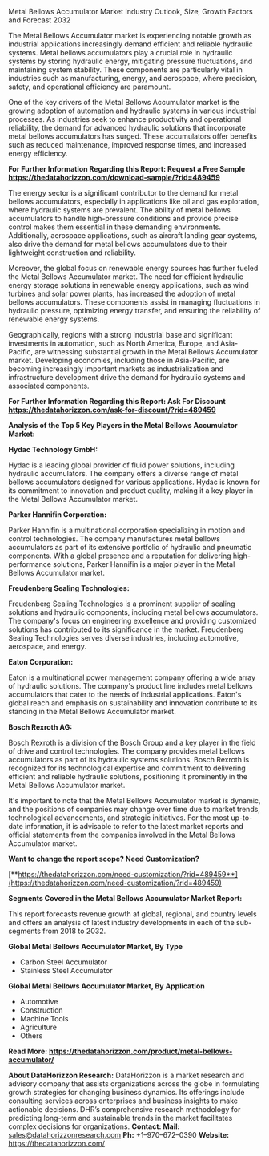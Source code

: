 ﻿Metal Bellows Accumulator Market Industry Outlook, Size, Growth Factors and Forecast 2032

The Metal Bellows Accumulator market is experiencing notable growth as industrial applications increasingly demand efficient and reliable hydraulic systems. Metal bellows accumulators play a crucial role in hydraulic systems by storing hydraulic energy, mitigating pressure fluctuations, and maintaining system stability. These components are particularly vital in industries such as manufacturing, energy, and aerospace, where precision, safety, and operational efficiency are paramount.

One of the key drivers of the Metal Bellows Accumulator market is the growing adoption of automation and hydraulic systems in various industrial processes. As industries seek to enhance productivity and operational reliability, the demand for advanced hydraulic solutions that incorporate metal bellows accumulators has surged. These accumulators offer benefits such as reduced maintenance, improved response times, and increased energy efficiency.

**For Further Information Regarding this Report: Request a Free Sample <https://thedatahorizzon.com/download-sample/?rid=489459>** 

The energy sector is a significant contributor to the demand for metal bellows accumulators, especially in applications like oil and gas exploration, where hydraulic systems are prevalent. The ability of metal bellows accumulators to handle high-pressure conditions and provide precise control makes them essential in these demanding environments. Additionally, aerospace applications, such as aircraft landing gear systems, also drive the demand for metal bellows accumulators due to their lightweight construction and reliability.

Moreover, the global focus on renewable energy sources has further fueled the Metal Bellows Accumulator market. The need for efficient hydraulic energy storage solutions in renewable energy applications, such as wind turbines and solar power plants, has increased the adoption of metal bellows accumulators. These components assist in managing fluctuations in hydraulic pressure, optimizing energy transfer, and ensuring the reliability of renewable energy systems.

Geographically, regions with a strong industrial base and significant investments in automation, such as North America, Europe, and Asia-Pacific, are witnessing substantial growth in the Metal Bellows Accumulator market. Developing economies, including those in Asia-Pacific, are becoming increasingly important markets as industrialization and infrastructure development drive the demand for hydraulic systems and associated components.

**For Further Information Regarding this Report: Ask For Discount <https://thedatahorizzon.com/ask-for-discount/?rid=489459>** 

**Analysis of the Top 5 Key Players in the Metal Bellows Accumulator Market:**

**Hydac Technology GmbH:**

Hydac is a leading global provider of fluid power solutions, including hydraulic accumulators. The company offers a diverse range of metal bellows accumulators designed for various applications. Hydac is known for its commitment to innovation and product quality, making it a key player in the Metal Bellows Accumulator market.

**Parker Hannifin Corporation:**

Parker Hannifin is a multinational corporation specializing in motion and control technologies. The company manufactures metal bellows accumulators as part of its extensive portfolio of hydraulic and pneumatic components. With a global presence and a reputation for delivering high-performance solutions, Parker Hannifin is a major player in the Metal Bellows Accumulator market.

**Freudenberg Sealing Technologies:**

Freudenberg Sealing Technologies is a prominent supplier of sealing solutions and hydraulic components, including metal bellows accumulators. The company's focus on engineering excellence and providing customized solutions has contributed to its significance in the market. Freudenberg Sealing Technologies serves diverse industries, including automotive, aerospace, and energy.

**Eaton Corporation:**

Eaton is a multinational power management company offering a wide array of hydraulic solutions. The company's product line includes metal bellows accumulators that cater to the needs of industrial applications. Eaton's global reach and emphasis on sustainability and innovation contribute to its standing in the Metal Bellows Accumulator market.

**Bosch Rexroth AG:**

Bosch Rexroth is a division of the Bosch Group and a key player in the field of drive and control technologies. The company provides metal bellows accumulators as part of its hydraulic systems solutions. Bosch Rexroth is recognized for its technological expertise and commitment to delivering efficient and reliable hydraulic solutions, positioning it prominently in the Metal Bellows Accumulator market.

It's important to note that the Metal Bellows Accumulator market is dynamic, and the positions of companies may change over time due to market trends, technological advancements, and strategic initiatives. For the most up-to-date information, it is advisable to refer to the latest market reports and official statements from the companies involved in the Metal Bellows Accumulator market.

**Want to change the report scope? Need Customization?**

[**https://thedatahorizzon.com/need-customization/?rid=489459**](https://thedatahorizzon.com/need-customization/?rid=489459) 

**Segments Covered in the Metal Bellows Accumulator Market Report:**

This report forecasts revenue growth at global, regional, and country levels and offers an analysis of latest industry developments in each of the sub-segments from 2018 to 2032.

**Global Metal Bellows Accumulator Market, By Type**

- Carbon Steel Accumulator
- Stainless Steel Accumulator

**Global Metal Bellows Accumulator Market, By Application**

- Automotive
- Construction
- Machine Tools
- Agriculture
- Others

**Read More: <https://thedatahorizzon.com/product/metal-bellows-accumulator/>** 

**About DataHorizzon Research:**DataHorizzon is a market research and advisory company that assists organizations across the globe in formulating growth strategies for changing business dynamics. Its offerings include consulting services across enterprises and business insights to make actionable decisions. DHR’s comprehensive research methodology for predicting long-term and sustainable trends in the market facilitates complex decisions for organizations.**Contact:Mail:** <sales@datahorizzonresearch.com> **Ph:** +1–970–672–0390**Website:** <https://thedatahorizzon.com/> 

